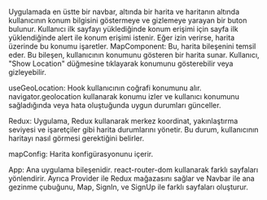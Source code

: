 Uygulamada en üstte bir navbar, altında bir harita ve haritanın altında kullanıcının konum bilgisini göstermeye ve gizlemeye yarayan bir buton bulunur. Kullanıcı ilk sayfayı yüklediğinde konum erişimi için sayfa ilk yüklendiğinde alert ile konum erişimi istenir. Eğer izin verirse, harita üzerinde bu konumu işaretler.
MapComponent: Bu, harita bileşenini temsil eder. Bu bileşen, kullanıcının konumunu gösteren bir harita sunar. Kullanıcı, "Show Location" düğmesine tıklayarak konumunu gösterebilir veya gizleyebilir.

useGeoLocation: Hook kullanıcının coğrafi konumunu alır. navigator.geolocation kullanarak konumu izler ve kullanıcı konumunu sağladığında veya hata oluştuğunda uygun durumları günceller.

Redux: Uygulama, Redux kullanarak merkez koordinat, yakınlaştırma seviyesi ve işaretçiler gibi harita durumlarını yönetir. Bu durum, kullanıcının haritayı nasıl görmesi gerektiğini belirler.

mapConfig: Harita konfigürasyonunu içerir.

App: Ana uygulama bileşenidir. react-router-dom kullanarak farklı sayfaları yönlendirir. Ayrıca Provider ile Redux mağazasını sağlar ve Navbar ile ana gezinme çubuğunu, Map, SignIn, ve SignUp ile farklı sayfaları oluşturur.
